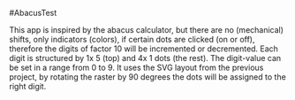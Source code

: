 #AbacusTest

This app is inspired by the abacus calculator, but there are no (mechanical) shifts, only indicators (colors), 
if certain dots are clicked (on or off), therefore the digits of factor 10 will be incremented or decremented.
Each digit is structured by 1x 5 (top) and 4x 1 dots (the rest). The digit-value can be set in a range from 0 to 9.
It uses the SVG layout from the previous project, by rotating the raster by 90 degrees the dots will be assigned to the right digit.
